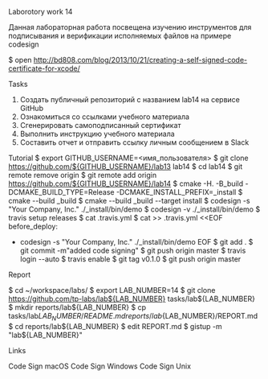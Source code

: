 Laborotory work 14

Данная лабораторная работа посвещена изучению инструментов для подписывания и верификации исполняемых файлов на примере codesign

$ open http://bd808.com/blog/2013/10/21/creating-a-self-signed-code-certificate-for-xcode/


Tasks
 1. Создать публичный репозиторий с названием lab14 на сервисе GitHub
 2. Ознакомиться со ссылками учебного материала
 3. Сгенерировать самоподписанный сертификат
 4. Выполнить инструкцию учебного материала
 5. Составить отчет и отправить ссылку личным сообщением в Slack
 
 Tutorial
 $ export GITHUB_USERNAME=<имя_пользователя>
$ git clone https://github.com/${GITHUB_USERNAME}/lab13 lab14
$ cd lab14
$ git remote remove origin
$ git remote add origin https://github.com/${GITHUB_USERNAME}/lab14
$ cmake -H. -B_build -DCMAKE_BUILD_TYPE=Release -DCMAKE_INSTALL_PREFIX=_install
$ cmake --build _build
$ cmake --build _build --target install
$ codesign -s "Your Company, Inc." ./_install/bin/demo
$ codesign -v ./_install/bin/demo
$ travis setup releases
$ cat .travis.yml
$ cat >> .travis.yml <<EOF
before_deploy:
- codesign -s "Your Company, Inc." ./_install/bin/demo
EOF
$ git add .
$ git commit -m"added code signing"
$ git push origin master
$ travis login --auto
$ travis enable
$ git tag v0.1.0
$ git push origin master


Report

$ cd ~/workspace/labs/
$ export LAB_NUMBER=14
$ git clone https://github.com/tp-labs/lab${LAB_NUMBER} tasks/lab${LAB_NUMBER}
$ mkdir reports/lab${LAB_NUMBER}
$ cp tasks/lab${LAB_NUMBER}/README.md reports/lab${LAB_NUMBER}/REPORT.md
$ cd reports/lab${LAB_NUMBER}
$ edit REPORT.md
$ gistup -m "lab${LAB_NUMBER}"

Links

Code Sign macOS
Code Sign Windows
Code Sign Unix
